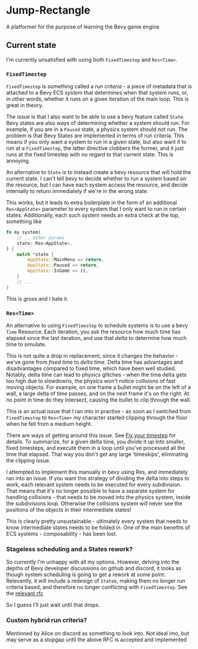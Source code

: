 # Jump-Rectangle

A platformer for the purpose of learning the Bevy game engine

## Current state
I'm currently unsatisfied with using both `FixedTimestep` and `Res<Time>`.
  
### `FixedTimestep`
`FixedTimestep` is something called a *run criteria* - a piece of metadata that is attached to a Bevy ECS *system* that determines when that system runs, or, in other words, whether it runs on a given iteration of the main loop. This is great in theory. 

The issue is that I also want to be able to use a bevy feature called `State`. Bevy states are also ways of determining whether a system should run. For example, if you are in a `Paused` state, a physics system should not run. The problem is that Bevy States are implemented in terms of run criteria. This means if you only want a system to run in a given state, but also want it to run at a `FixedTimestep`, the latter directive clobbers the former, and it just runs at the fixed timestep with no regard to that current state. This is annoying.

An alternative to `State` is to instead create a bevy resource that will hold the current state. I can't tell bevy to decide whether to run a system based on the resource, but I can have each system access the resource, and decide internally to return immediately if we're in the wrong state. 

This works, but it leads to extra boilerplate in the form of an additional `Res<AppState>` parameter to every system that I only want to run in certain states. Additionally, each such system needs an extra check at the top, something like

```rust
fn my system(
    // .. other params
    state: Res<AppState>,
) {
    match *state {
        AppState::MainMenu => return,
        AppState::Paused => return,
        AppState::InGame => (),
    }
    // ...
}
```

This is gross and I hate it.

### `Res<Time>`

An alternative to using `FixedTimestep` to schedule systems is to use a bevy `Time` Resource. Each iteration, you ask the resource how much time has elapsed since the last iteration, and use that *delta* to determine how much time to simulate.
  
This is not quite a drop in replacement, since it changes the behavior - we've gone from *fixed time* to *delta time*. Delta time has advantages and disadvantages compared to fixed time, which have been well studied. Notably, delta time can lead to physics glitches - when the time delta gets too high due to slowdowns, the physics won't notice collisions of fast moving objects. For example, on one frame a bullet might be on the left of a wall, a large delta of time passes, and on the next frame it's on the right. At no point in time do they intersect, causing the bullet to clip through the wall.

This is an actual issue that I ran into in practise - as soon as I switched from `FixedTimestep` to `Res<Time>` my character started clipping through the floor when he fell from a medium height.
  
There are ways of getting around this issue. See [Fix your timestep](https://gafferongames.com/post/fix_your_timestep/) for details. To summarize, for a given delta time, you divide it up into smaller, fixed timesteps, and execute them in a loop until you've processed all the time that elapsed. That way you don't get any large 'timeskips', eliminating the clipping issue.
  
I attempted to implement this manually in bevy using Res<Time>, and immediately ran into an issue. If you want this strategy of dividing the delta into steps to work, each relevant system needs to be executed for every subdivision. That means that it's no longer possible to have a separate system for handling collisions - that needs to be moved into the physics system, inside the subdivisions loop. Otherwise the collisions system will never see the positions of the objects in their intermediate states!
  
This is clearly pretty unsustainable - ultimately every system that needs to know intermediate states needs to be folded in. One of the main benefits of ECS systems - composability - has been lost.
  
### Stageless scheduling and a States rework?
  
So currently I'm unhappy with all my options. However, delving into the depths of Bevy developer discussions on github and discord, it looks as though system scheduling is going to get a rework at some point. Relevantly, it will include a redesign of `State`s, making them no longer run criteria based, and therefore no longer conflicting with `FixedTimestep`. See the [relevant rfc](https://github.com/bevyengine/rfcs/pull/45)
  
So I guess I'll just wait until that drops.
  
### Custom hybrid run criteria? 
Mentioned by Alice on discord as something to look into. Not ideal imo, but may serve as a stopgap until the above RFC is accepted and implemented
